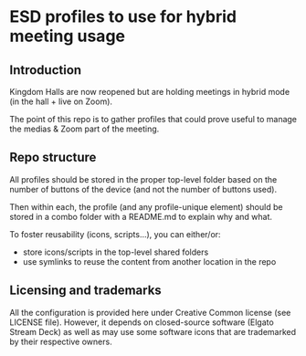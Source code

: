 # ESD profiles to use for hybrid meeting usage

## Introduction

Kingdom Halls are now reopened but are holding meetings in hybrid mode (in the hall + live on Zoom).

The point of this repo is to gather profiles that could prove useful to manage the medias & Zoom part of the meeting.

## Repo structure

All profiles should be stored in the proper top-level folder based on the number of buttons of the device (and not the number of buttons used).

Then within each, the profile (and any profile-unique element) should be stored in a combo folder with a README.md to explain why and what.

To foster reusability (icons, scripts...), you can either/or:

* store icons/scripts in the top-level shared folders
* use symlinks to reuse the content from another location in the repo

## Licensing and trademarks

All the configuration is provided here under Creative Common license (see LICENSE file). However, it depends on closed-source software (Elgato Stream Deck) as well as may use some software icons that are trademarked by their respective owners.
